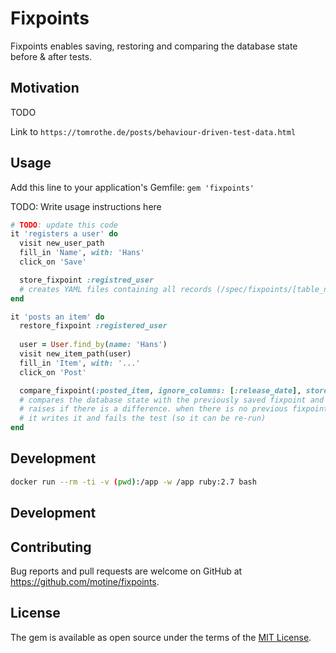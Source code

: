 # Fixpoints

Fixpoints enables saving, restoring and comparing the database state before & after tests.

## Motivation

TODO

Link to `https://tomrothe.de/posts/behaviour-driven-test-data.html`

## Usage

Add this line to your application's Gemfile: `gem 'fixpoints'`

TODO: Write usage instructions here


```ruby
# TODO: update this code
it 'registers a user' do
  visit new_user_path
  fill_in 'Name', with: 'Hans'
  click_on 'Save'

  store_fixpoint :registred_user
  # creates YAML files containing all records (/spec/fixpoints/[table_name].yml)
end

it 'posts an item' do
  restore_fixpoint :registered_user
  
  user = User.find_by(name: 'Hans')
  visit new_item_path(user)
  fill_in 'Item', with: '...'
  click_on 'Post'

  compare_fixpoint(:posted_item, ignore_columns: [:release_date], store_fixpoint_and_fail: true)
  # compares the database state with the previously saved fixpoint and
  # raises if there is a difference. when there is no previous fixpoint,
  # it writes it and fails the test (so it can be re-run)  
end
```

## Development

```bash
docker run --rm -ti -v (pwd):/app -w /app ruby:2.7 bash
```


## Development

## Contributing

Bug reports and pull requests are welcome on GitHub at https://github.com/motine/fixpoints.

## License

The gem is available as open source under the terms of the [MIT License](https://opensource.org/licenses/MIT).
